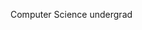Computer Science undergrad
<!---
harrison-webb/harrison-webb is a ✨ special ✨ repository because its `README.md` (this file) appears on your GitHub profile.
You can click the Preview link to take a look at your changes.
--->
